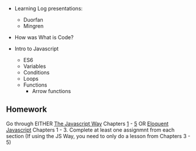 * Learning Log presentations: 
  * Duorfan
  * Mingren

* How was What is Code?

* Intro to Javascript
  * ES6
  * Variables
  * Conditions
  * Loops
  * Functions
    * Arrow functions

## Homework  

Go through EITHER [The Javascript Way](https://github.com/thejsway/thejsway) Chapters [1](https://github.com/thejsway/thejsway/blob/master/manuscript/chapter01.md) - [5](https://github.com/thejsway/thejsway/blob/master/manuscript/chapter03.md) OR [Eloquent Javascript](https://eloquentjavascript.net/) Chapters 1 - 3. Complete at least one assignmnt from each section (If using the JS Way, you need to only do a lesson from Chapters 3 - 5)